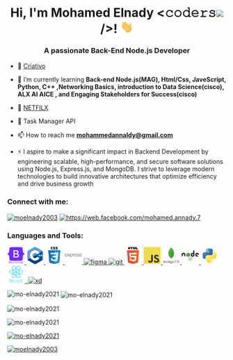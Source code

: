 <h1 align="center">Hi, I'm Mohamed Elnady <𝚌𝚘𝚍𝚎𝚛𝚜<img src="https://github.com/TheDudeThatCode/TheDudeThatCode/blob/master/Assets/Earth.gif" width="24px">/>! <img src="https://raw.githubusercontent.com/ABSphreak/ABSphreak/master/gifs/Hi.gif" width="30px"></h1>
<h3 align="center">A passionate Back-End Node.js Developer</h3>


- 🔭 [Criativo](https://creativo-ten.vercel.app/)

- 🌱 I’m currently learning **Back-end Node.js(MAG), Html/Css, JaveScript, Python, C++ ,Networking Basics, introduction to Data Science(cisco), ALX AI AICE , and Engaging Stakeholders for Success(cisco)**

- 👯 [NETFILX](https://elnady3.vercel.app/)
  
- 🚀 Task Manager API

- 📫 How to reach me **mohammedannaldy@gmail.com**

- ⚡ I aspire to make a significant impact in Backend Development by engineering scalable, high-performance, and secure software solutions using Node.js, Express.js, and MongoDB. I strive to leverage modern technologies to build innovative architectures that optimize efficiency and drive business growth

<h3 align="left">Connect with me:</h3>
<p align="left">
<a href="https://twitter.com/moelnady2003" target="blank"><img align="center" src="https://raw.githubusercontent.com/rahuldkjain/github-profile-readme-generator/master/src/images/icons/Social/twitter.svg" alt="moelnady2003" height="30" width="40" /></a>
<a href="https://fb.com/https://web.facebook.com/mohamed.annady.7" target="blank"><img align="center" src="https://raw.githubusercontent.com/rahuldkjain/github-profile-readme-generator/master/src/images/icons/Social/facebook.svg" alt="https://web.facebook.com/mohamed.annady.7" height="30" width="40" /></a>
</p>

<h3 align="left">Languages and Tools:</h3>
 <a href="https://getbootstrap.com" target="_blank" rel="noreferrer"> <img src="https://raw.githubusercontent.com/devicons/devicon/master/icons/bootstrap/bootstrap-plain-wordmark.svg" alt="bootstrap" width="40" height="40"/> </a> <a href="https://www.w3schools.com/cpp/" target="_blank" rel="noreferrer"> <img src="https://raw.githubusercontent.com/devicons/devicon/master/icons/cplusplus/cplusplus-original.svg" alt="cplusplus" width="40" height="40"/> </a> <a href="https://www.w3schools.com/css/" target="_blank" rel="noreferrer"> <img src="https://raw.githubusercontent.com/devicons/devicon/master/icons/css3/css3-original-wordmark.svg" alt="css3" width="40" height="40"/> </a> <a href="https://expressjs.com" target="_blank" rel="noreferrer"> <img src="https://raw.githubusercontent.com/devicons/devicon/master/icons/express/express-original-wordmark.svg" alt="express" width="40" height="40"/> </a> <a href="https://www.figma.com/" target="_blank" rel="noreferrer"> <img src="https://www.vectorlogo.zone/logos/figma/figma-icon.svg" alt="figma" width="40" height="40"/> </a> <a href="https://git-scm.com/" target="_blank" rel="noreferrer"> <img src="https://www.vectorlogo.zone/logos/git-scm/git-scm-icon.svg" alt="git" width="40" height="40"/> </a> <a href="https://www.w3.org/html/" target="_blank" rel="noreferrer"> <img src="https://raw.githubusercontent.com/devicons/devicon/master/icons/html5/html5-original-wordmark.svg" alt="html5" width="40" height="40"/> </a> <a href="https://developer.mozilla.org/en-US/docs/Web/JavaScript" target="_blank" rel="noreferrer"> <img src="https://raw.githubusercontent.com/devicons/devicon/master/icons/javascript/javascript-original.svg" alt="javascript" width="40" height="40"/> </a> <a href="https://www.mongodb.com/" target="_blank" rel="noreferrer"> <img src="https://raw.githubusercontent.com/devicons/devicon/master/icons/mongodb/mongodb-original-wordmark.svg" alt="mongodb" width="40" height="40"/> </a> <a href="https://nodejs.org" target="_blank" rel="noreferrer"> <img src="https://raw.githubusercontent.com/devicons/devicon/master/icons/nodejs/nodejs-original-wordmark.svg" alt="nodejs" width="40" height="40"/> </a> <a href="https://www.python.org" target="_blank" rel="noreferrer"> <img src="https://raw.githubusercontent.com/devicons/devicon/master/icons/python/python-original.svg" alt="python" width="40" height="40"/> </a> <a href="https://reactjs.org/" target="_blank" rel="noreferrer"> <img src="https://raw.githubusercontent.com/devicons/devicon/master/icons/react/react-original-wordmark.svg" alt="react" width="40" height="40"/> </a> <a href="https://www.typescriptlang.org/" target="_blank" rel="noreferrer"> <img  <a href="https://www.adobe.com/products/xd.html" target="_blank" rel="noreferrer"> <img src="https://cdn.worldvectorlogo.com/logos/adobe-xd.svg" alt="xd" width="40" height="40"/> </a> </p>

<p><img align="left" src="https://github-readme-stats.vercel.app/api/top-langs?username=mo-elnady2021&show_icons=true&locale=en&layout=compact" alt="mo-elnady2021" /></p>

<p>&nbsp;<img align="center" src="https://github-readme-stats.vercel.app/api?username=mo-elnady2021&show_icons=true&locale=en" alt="mo-elnady2021" /></p>

<p><img align="center" src="https://github-readme-streak-stats.herokuapp.com/?user=mo-elnady2021&" alt="mo-elnady2021" /></p>
<p align="left"> <img src="https://komarev.com/ghpvc/?username=mo-elnady2021&label=Profile%20views&color=0e75b6&style=flat" alt="mo-elnady2021" /> </p>

<p align="left"> <a href="https://github.com/ryo-ma/github-profile-trophy"><img src="https://github-profile-trophy.vercel.app/?username=mo-elnady2021" alt="mo-elnady2021" /></a> </p>

<p align="left"> <a href="https://twitter.com/moelnady2003" target="blank"><img src="https://img.shields.io/twitter/follow/moelnady2003?logo=twitter&style=for-the-badge" alt="moelnady2003" /></a> </p>

